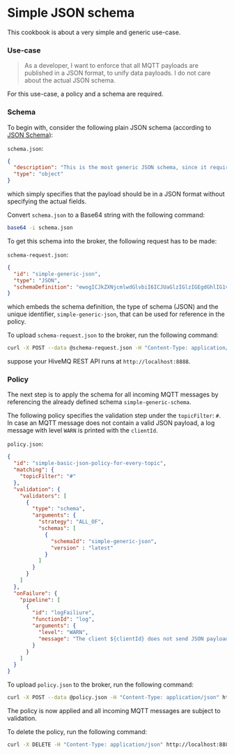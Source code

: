 # Simple JSON schema
This cookbook is about a very simple and generic use-case. 


### Use-case 
> As a developer, I want to enforce that all MQTT payloads are published in a JSON format, to unify data payloads. I do not care about the actual JSON schema.

For this use-case, a policy and a schema are required.


### Schema

To begin with, consider the following plain JSON schema (according to [JSON Schema](https://json-schema.org/)):

`schema.json`:
```json
{
  "description": "This is the most generic JSON schema, since it requires just a JSON object, nothing further specified",
  "type": "object"
}
```

which simply specifies that the payload should be in a JSON format without specifying the actual fields.

Convert `schema.json` to a Base64 string with the following command:

```bash
base64 -i schema.json
```

To get this schema into the broker, the following request has to be made:

`schema-request.json`:
```json
{
  "id": "simple-generic-json",
  "type": "JSON",
  "schemaDefinition": "ewogICJkZXNjcmlwdGlvbiI6ICJUaGlzIGlzIGEgdGhlIG1vc3QgZ2VuZXJpYyBKU09OIHNjaGVtYSwgc2luY2UgaXQgcmVxdWlyZXMganVzdCBhIEpTT04sIG5vdGhpbmcgZnVydGhlciBzcGVjaWZpZWQiLAogICJ0eXBlIjogIm9iamVjdCIKfQ=="
}
```

which embeds the schema definition, the type of schema (JSON) and the unique identifier, `simple-generic-json`, that can be used for reference in the policy.

To upload `schema-request.json` to the broker, run the following command: 

```bash
curl -X POST --data @schema-request.json -H "Content-Type: application/json" http://localhost:8888/api/v1/data-validation/schemas
```

suppose your HiveMQ REST API runs at `http://localhost:8888`.


### Policy
The next step is to apply the schema for all incoming MQTT messages by referencing the already defined schema `simple-generic-schema`.

The following policy specifies the validation step under the `topicFilter`: `#`.  In case an MQTT message does not contain a valid JSON payload, a log message with level `WARN` is printed with the `clientId`.

`policy.json`:
```json
{
  "id": "simple-basic-json-policy-for-every-topic",
  "matching": {
    "topicFilter": "#"
  },
  "validation": {
    "validators": [
      {
        "type": "schema",
        "arguments": {
          "strategy": "ALL_OF",
          "schemas": [
            {
              "schemaId": "simple-generic-json",
              "version" : "latest"
            }
          ]
        }
      }
    ]
  },
  "onFailure": {
    "pipeline": [
      {
        "id": "logFailiure",
        "functionId": "log",
        "arguments": {
          "level": "WARN",
          "message": "The client ${clientId} does not send JSON payloads. The message will be dropped."
        }
      }
    ]
  }
}

```

To upload `policy.json` to the broker, run the following command:
```bash
curl -X POST --data @policy.json -H "Content-Type: application/json" http://localhost:8888/api/v1/data-validation/policies
```

The policy is now applied and all incoming MQTT messages are subject to validation.

To delete the policy, run the following command:

```bash
curl -X DELETE -H "Content-Type: application/json" http://localhost:8888/api/v1/data-validation/policies/simple-basic-json-policy-for-every-topic
```
